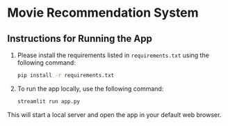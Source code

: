 # Movie Recommendation System

## Instructions for Running the App

1. Please install the requirements listed in `requirements.txt` using the following command:

    ```bash
    pip install -r requirements.txt
    ```

2. To run the app locally, use the following command:

    ```bash
    streamlit run app.py
    ```

This will start a local server and open the app in your default web browser.
